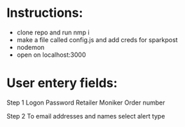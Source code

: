 # Instructions:

- clone repo and run nmp i
- make a file called config.js and add creds for sparkpost
- nodemon
- open on localhost:3000



# User entery fields:
Step 1
Logon
Password
Retailer Moniker
Order number

Step 2
To email addresses and names
select alert type